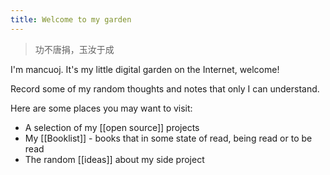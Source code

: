 ```yaml
---
title: Welcome to my garden
---
```


> 功不唐捐，玉汝于成

I'm mancuoj. It's my little digital garden on the Internet, welcome!

Record some of my random thoughts and notes that only I can understand. 

Here are some places you may want to visit:

- A selection of my [[open source]] projects
- My [[Booklist]] - books that in some state of read, being read or to be read
- The random [[ideas]] about my side project
